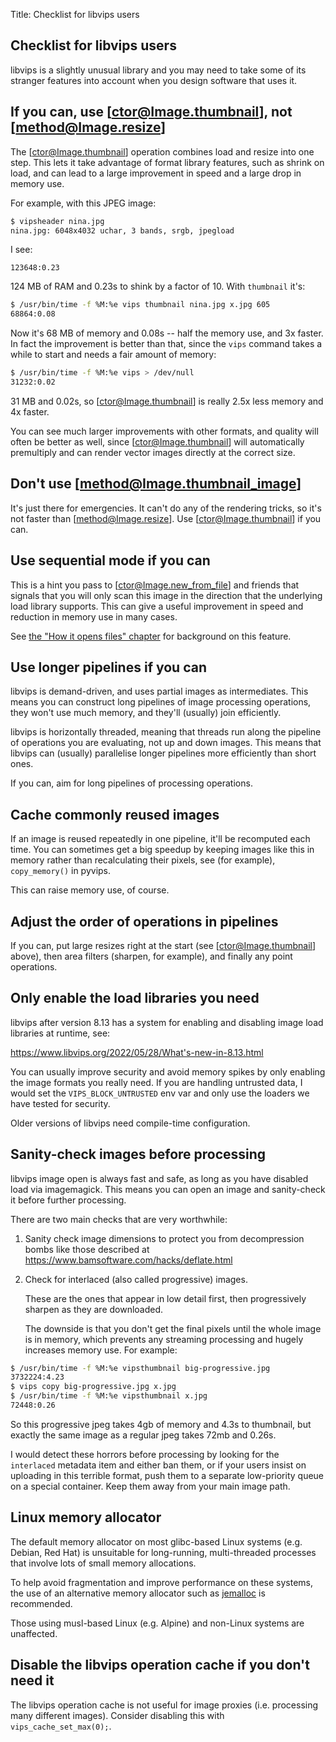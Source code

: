 Title: Checklist for libvips users

## Checklist for libvips users

libvips is a slightly unusual library and you may need to take some of its
stranger features into account when you design software that uses it.

## If you can, use [ctor@Image.thumbnail], not [method@Image.resize]

The [ctor@Image.thumbnail] operation combines load and resize into one step.
This lets it take advantage of format library features, such as shrink on
load, and can lead to a large improvement in speed and a large drop in memory
use.

For example, with this JPEG image:

```bash
$ vipsheader nina.jpg
nina.jpg: 6048x4032 uchar, 3 bands, srgb, jpegload
```

I see:

```bash/usr/bin/time -f %M:%e vips resize nina.jpg x.jpg 0.1
123648:0.23
```

124 MB of RAM and 0.23s to shink by a factor of 10. With `thumbnail` it's:

```bash
$ /usr/bin/time -f %M:%e vips thumbnail nina.jpg x.jpg 605
68864:0.08
```

Now it's 68 MB of memory and 0.08s -- half the memory use, and 3x faster. In
fact the improvement is better than that, since the `vips` command takes a
while to start and needs a fair amount of memory:

```bash
$ /usr/bin/time -f %M:%e vips > /dev/null
31232:0.02
```

31 MB and 0.02s, so [ctor@Image.thumbnail] is really 2.5x less memory and
4x faster.

You can see much larger improvements with other formats, and quality will
often be better as well, since [ctor@Image.thumbnail] will automatically
premultiply and can render vector images directly at the correct size.

## Don't use [method@Image.thumbnail_image]

It's just there for emergencies. It can't do any of the rendering tricks,
so it's not faster than [method@Image.resize]. Use [ctor@Image.thumbnail] if
you can.

## Use sequential mode if you can

This is a hint you pass to [ctor@Image.new_from_file] and friends that signals that you
will only scan this image in the direction that the underlying load library
supports. This can give a useful improvement in speed and reduction in memory
use in many cases.

See [the "How it opens files" chapter](how-it-opens-files.html) for background
on this feature.

## Use longer pipelines if you can

libvips is demand-driven, and uses partial images as intermediates. This
means you can construct long pipelines of image processing operations,
they won't use much memory, and they'll (usually) join efficiently.

libvips is horizontally threaded, meaning that threads run along
the pipeline of operations you are evaluating, not up and down images. This
means that libvips can (usually) parallelise longer pipelines more efficiently
than short ones.

If you can, aim for long pipelines of processing operations.

## Cache commonly reused images

If an image is reused repeatedly in one pipeline, it'll be recomputed
each time. You can sometimes get a big speedup by keeping images like
this in memory rather than recalculating their pixels, see (for example),
`copy_memory()` in pyvips.

This can raise memory use, of course.

## Adjust the order of operations in pipelines

If you can, put large resizes right at the start (see [ctor@Image.thumbnail]
above), then area filters (sharpen, for example), and finally any point
operations.

## Only enable the load libraries you need

libvips after version 8.13 has a system for enabling and disabling image load
libraries at runtime, see:

https://www.libvips.org/2022/05/28/What's-new-in-8.13.html

You can usually improve security and avoid memory spikes by only enabling
the image formats you really need.  If you are handling untrusted data,
I would set the `VIPS_BLOCK_UNTRUSTED` env var and only use the loaders we
have tested for security.

Older versions of libvips need compile-time configuration.

## Sanity-check images before processing

libvips image open is always fast and safe, as long as you have disabled
load via imagemagick. This means you can open an image and sanity-check it
before further processing.

There are two main checks that are very worthwhile:

1. Sanity check image dimensions to protect you from decompression
   bombs like those described at
   https://www.bamsoftware.com/hacks/deflate.html

2. Check for interlaced (also called progressive) images.

   These are the ones that appear in low detail first, then progressively
   sharpen as they are downloaded.

   The downside is that you don't get the final pixels until the whole image
   is in memory, which prevents any streaming processing and hugely increases
   memory use. For example:

```bash
$ /usr/bin/time -f %M:%e vipsthumbnail big-progressive.jpg
3732224:4.23
$ vips copy big-progressive.jpg x.jpg
$ /usr/bin/time -f %M:%e vipsthumbnail x.jpg
72448:0.26
```

   So this progressive jpeg takes 4gb of memory and 4.3s to thumbnail, but
   exactly the same image as a regular jpeg takes 72mb and 0.26s.

   I would detect these horrors before processing by looking for the
   `interlaced` metadata item and either ban them, or if your users insist
   on uploading in this terrible format, push them to a separate low-priority
   queue on a special container. Keep them away from your main image path.

## Linux memory allocator

The default memory allocator on most glibc-based Linux systems (e.g.
Debian, Red Hat) is unsuitable for long-running, multi-threaded processes
that involve lots of small memory allocations.

To help avoid fragmentation and improve performance on these systems,
the use of an alternative memory allocator such as [jemalloc](
https://github.com/jemalloc/jemalloc) is recommended.

Those using musl-based Linux (e.g. Alpine) and non-Linux systems are
unaffected.

## Disable the libvips operation cache if you don't need it

The libvips operation cache is not useful for image proxies (i.e. processing
many different images). Consider disabling this with `vips_cache_set_max(0);`.
